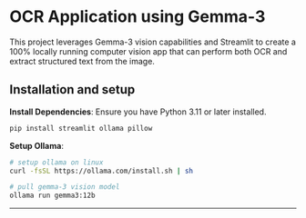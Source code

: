 # OCR Application using Gemma-3

This project leverages Gemma-3 vision capabilities and Streamlit to create a 100% locally running computer vision app that can perform both OCR and extract structured text from the image.

## Installation and setup

**Install Dependencies**:
   Ensure you have Python 3.11 or later installed.
   ```bash
   pip install streamlit ollama pillow
   ```

**Setup Ollama**:
   ```bash
   # setup ollama on linux 
   curl -fsSL https://ollama.com/install.sh | sh
   ```

   ```bash
   # pull gemma-3 vision model
   ollama run gemma3:12b
   ```
---